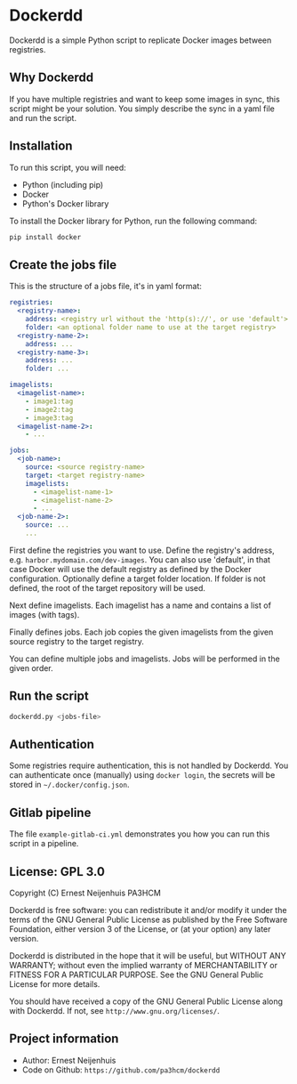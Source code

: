# Dockerdd

Dockerdd is a simple Python script to replicate Docker images between
registries.

## Why Dockerdd

If you have multiple registries and want to keep some images in sync, this
script might be your solution. You simply describe the sync in a yaml file and
run the script.

## Installation

To run this script, you will need:

- Python (including pip)
- Docker
- Python's Docker library

To install the Docker library for Python, run the following command:

``` sh
pip install docker
```

## Create the jobs file

This is the structure of a jobs file, it's in yaml format:

``` yaml
registries:
  <registry-name>:
    address: <registry url without the 'http(s)://', or use 'default'>
    folder: <an optional folder name to use at the target registry>
  <registry-name-2>:
    address: ...
  <registry-name-3>:
    address: ...
    folder: ...

imagelists:
  <imagelist-name>:
    - image1:tag
    - image2:tag
    - image3:tag
  <imagelist-name-2>:
    - ...

jobs:
  <job-name>:
    source: <source registry-name>
    target: <target registry-name>
    imagelists:
      - <imagelist-name-1>
      - <imagelist-name-2>
      - ...
  <job-name-2>:
    source: ...
    ...
```

First define the registries you want to use. Define the registry's address,
e.g. `harbor.mydomain.com/dev-images`. You can also use 'default', in that case
Docker will use the default registry as defined by the Docker configuration.
Optionally define a target folder location. If folder is not defined,
the root of the target repository will be used.

Next define imagelists. Each imagelist has a name and contains a list of images
(with tags).

Finally defines jobs. Each job copies the given imagelists from the given
source registry to the target registry.

You can define multiple jobs and imagelists. Jobs will be performed in the
given order.

## Run the script

``` sh
dockerdd.py <jobs-file>
```

## Authentication

Some registries require authentication, this is not handled by Dockerdd. You
can authenticate once (manually) using `docker login`, the secrets will be
stored in `~/.docker/config.json`.

## Gitlab pipeline

The file `example-gitlab-ci.yml` demonstrates you how you can run this script
in a pipeline.

## License: GPL 3.0

Copyright (C) Ernest Neijenhuis PA3HCM

Dockerdd is free software: you can redistribute it and/or modify it under the
terms of the GNU General Public License as published by the Free Software
Foundation, either version 3 of the License, or (at your option) any later
version.

Dockerdd is distributed in the hope that it will be useful, but WITHOUT ANY
WARRANTY; without even the implied warranty of MERCHANTABILITY or FITNESS FOR A
PARTICULAR PURPOSE. See the GNU General Public License for more details.

You should have received a copy of the GNU General Public License along with
Dockerdd. If not, see `http://www.gnu.org/licenses/`.

## Project information

* Author: Ernest Neijenhuis
* Code on Github: `https://github.com/pa3hcm/dockerdd`
